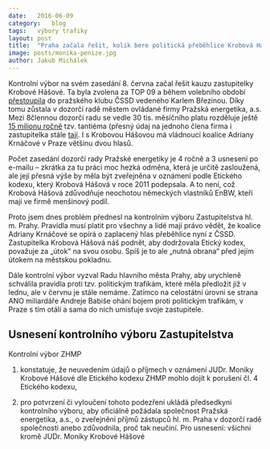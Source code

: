 ```yaml
---
date:	2016-06-09
category:	blog
tags:	výbory trafiky
layout:	post
title:	"Praha začala řešit, kolik bere politická přeběhlice Krobová Hášová (ČSSD)" 
image: posts/monika-penize.jpg
author:	Jakub Michálek
---
```


Kontrolní výbor na svém zasedání 8. června začal řešit kauzu zastupitelky Krobové Hášové. Ta byla zvolena za TOP 09 a během volebního období [přestoupila](https://praha.pirati.cz/trafikantka-zustane.html) do pražského klubu ČSSD vedeného Karlem Březinou. Díky tomu zůstala v dozorčí radě městem ovládané firmy Pražská energetika, a.s. Mezi 8člennou dozorčí radu se vedle 30 tis. měsíčního platu rozděluje ještě [15 milionu ročně](https://praha.pirati.cz/assets/img/posts/15mega.jpg) tzv. tantiéma (přesný údaj na jednoho člena firma i zastupitelka stále [tají](https://praha.pirati.cz/assets/img/posts/odmitani.jpg). I s Krobovou Hášovou má vládnoucí koalice Adriany Krnáčové v Praze většinu dvou hlasů.

Počet zasedání dozorčí rady Pražské energetiky je 4 ročně a 3 usnesení po e-mailu – zkrátka za tu práci moc hezká odměna, která je určitě zasloužená, ale její přesná výše by měla být zveřejněna v oznámení podle Etického kodexu, který Krobová Hášová v roce 2011 podepsala. A to není, což Krobová Hášová zdůvodňuje neochotou německých vlastníků EnBW, kteří mají ve firmě menšinový podíl. 

Proto jsem dnes problém přednesl na kontrolním výboru Zastupitelstva hl. m. Prahy. Pravidla musí platit pro všechny a lidé mají právo vědět, že koalice Adriany Krnáčové se opírá o zaplacený hlas přeběhlice nyní z ČSSD. Zastupitelka Krobová Hášová náš podnět, aby dodržovala Etický kodex, považuje za „útok“ na svou osobu. Spíš je to ale „nutná obrana“ před jejím útokem na městskou pokladnu.

Dále kontrolní výbor vyzval Radu hlavního města Prahy, aby urychleně schválila pravidla proti tzv. politickým trafikám, které měla předložit již v lednu, ale v červnu je stále nemáme. Zatímco na celostátní úrovni se strana ANO miliardáře Andreje Babiše ohání bojem proti politickým trafikám, v Praze s tím otálí a sama do nich umisťuje svoje zastupitele.


## Usnesení kontrolního výboru Zastupitelstva

Kontrolní výbor ZHMP

1) konstatuje, že neuvedením údajů o příjmech v oznámení JUDr. Moniky Krobové Hášové dle Etického kodexu ZHMP mohlo dojít k porušení čl. 4 Etického kodexu,

2) pro potvrzení či vyloučení tohoto podezření ukládá předsedkyni kontrolního výboru, aby oficiálně požádala společnost Pražská energetika, a.s., o zveřejnění příjmů zástupců hl. m. Praha v dozorčí radě společnosti anebo zdůvodnila, proč tak neučiní.
Pro usnesení: všichni kromě JUDr. Moniky Krobové Hášové

